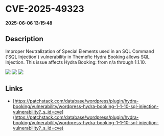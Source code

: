 # CVE-2025-49323

**2025-06-06 13:15:48**

## Description
Improper Neutralization of Special Elements used in an SQL Command ('SQL Injection') vulnerability in Themefic Hydra Booking allows SQL Injection. This issue affects Hydra Booking: from n/a through 1.1.10.

![](https://img.shields.io/static/v1?label=Score&message=8.5&color=red)
![](https://img.shields.io/static/v1?label=Severity&message=HIGH&color=red)
![](https://img.shields.io/static/v1?label=CWE&message=SQL&color=green)

## Links
- [https://patchstack.com/database/wordpress/plugin/hydra-booking/vulnerability/wordpress-hydra-booking-1-1-10-sql-injection-vulnerability?_s_id=cve](https://patchstack.com/database/wordpress/plugin/hydra-booking/vulnerability/wordpress-hydra-booking-1-1-10-sql-injection-vulnerability?_s_id=cve)
